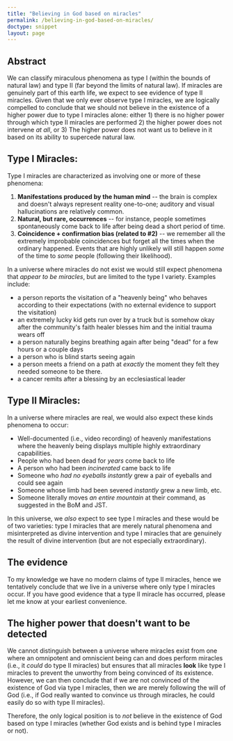 ```yaml
---
title: "Believing in God based on miracles"
permalink: /believing-in-god-based-on-miracles/
doctype: snippet
layout: page
---
```


## Abstract

We can classify miraculous phenomena as type I (within the bounds of natural law) and type II (far beyond the limits of natural law).  If miracles are genuinely part of this earth life, we expect to see evidence of type II miracles.  Given that we only ever observe type I miracles, we are logically compelled to conclude that we should not believe in the existence of a higher power due to type I miracles alone: either 1) there is no higher power through which type II miracles are performed 2) the higher power does not intervene *at all*, or 3) The higher power does not want us to believe in it based on its ability to supercede natural law.

## Type I Miracles:

Type I miracles are characterized as involving one or more of these phenomena:

1. **Manifestations produced by the human mind** -- the brain is complex and doesn't always represent reality one-to-one; auditory and visual hallucinations are relatively common.
2. **Natural, but rare, occurrences** -- for instance, people sometimes spontaneously come back to life after being dead a short period of time.
3. **Coincidence + confirmation bias (related to #2)** -- we remember all the extremely improbable coincidences but forget all the times when the ordinary happened.  Events that are highly unlikely will still happen *some* of the time to *some* people (following their likelihood).

In a universe where miracles do not exist we would still expect phenomena that *appear to be miracles*, but are limited to the type I variety.  Examples include:

* a person reports the visitation of a "heavenly being" who behaves according to their expectations (with no external evidence to support the visitation)
* an extremely lucky kid gets run over by a truck but is somehow okay after the community's faith healer blesses him and the initial trauma wears off
* a person naturally begins breathing again after being "dead" for a few hours or a couple days
* a person who is blind starts seeing again
* a person meets a friend on a path at *exactly* the moment they felt they needed someone to be there.
* a cancer remits after a blessing by an ecclesiastical leader

## Type II Miracles:

In a universe where miracles are real, we would also expect these kinds phenomena to occur:

* Well-documented (i.e., video recording) of heavenly manifestations where the heavenly being displays multiple highly extraordinary capabilities.
* People who had been dead for *years* come back to life
* A person who had been *incinerated* came back to life
* Someone who *had no eyeballs* *instantly* grew a pair of eyeballs and could see again
* Someone whose limb had been severed *instantly* grew a new limb, etc.
* Someone literally moves *an entire mountain* at their command, as suggested in the BoM and JST.

In this universe, we *also* expect to see type I miracles and these would be of two varieties: type I miracles that are merely natural phenomena and misinterpreted as divine intervention and type I miracles that are genuinely the result of divine intervention (but are not especially extraordinary).

## The evidence

To my knowledge we have no modern claims of type II miracles, hence we tentatively conclude that we live in a universe where only type I miracles occur.  If you have good evidence that a type II miracle has occurred, please let me know at your earliest convenience.

## The higher power that doesn't want to be detected

We cannot distinguish between a universe where miracles exist from one where an omnipotent and omniscient being can and does perform miracles (i.e., it *could* do type II miracles) but ensures that all miracles **look** like type I miracles to prevent the unworthy from being convinced of its existence.  However, we can then conclude that if we are not convinced of the existence of God via type I miracles, then we are merely following the will of God (i.e., if God really wanted to convince us through miracles, he could easily do so with type II miracles).

Therefore, the only logical position is to *not* believe in the existence of God based on type I miracles (whether God exists and is behind type I miracles or not).

[^originalpublication]: I originally published this as [a comment](https://www.reddit.com/r/exmormon/comments/5qbcu6/how_do_we_explain_the_so_called_miracles_that/dcxy2uj/) but I've edited it significantly since then.
